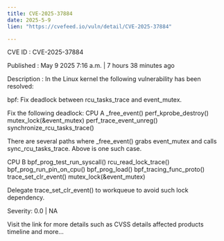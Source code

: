 ```yaml
---
title: CVE-2025-37884
date: 2025-5-9
lien: "https://cvefeed.io/vuln/detail/CVE-2025-37884"

---
```


CVE ID : CVE-2025-37884

Published :  May 9
2025
7:16 a.m. | 7 hours
38 minutes ago

Description : In the Linux kernel
the following vulnerability has been resolved:

bpf: Fix deadlock between rcu_tasks_trace and event_mutex.

Fix the following deadlock:
CPU A
_free_event()
  perf_kprobe_destroy()
    mutex_lock(&event_mutex)
      perf_trace_event_unreg()
        synchronize_rcu_tasks_trace()

There are several paths where _free_event() grabs event_mutex
and calls sync_rcu_tasks_trace. Above is one such case.

CPU B
bpf_prog_test_run_syscall()
  rcu_read_lock_trace()
    bpf_prog_run_pin_on_cpu()
      bpf_prog_load()
        bpf_tracing_func_proto()
          trace_set_clr_event()
            mutex_lock(&event_mutex)

Delegate trace_set_clr_event() to workqueue to avoid
such lock dependency.

Severity: 0.0 | NA

Visit the link for more details
such as CVSS details
affected products
timeline
and more...
